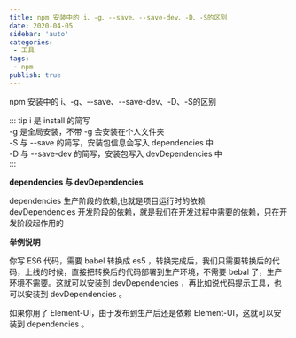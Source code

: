 ```yaml
---
title: npm 安装中的 i、-g、--save、--save-dev、-D、-S的区别
date: 2020-04-05
sidebar: 'auto'
categories:
 - 工具
tags:
 - npm
publish: true
---
```


npm 安装中的 i、-g、--save、--save-dev、-D、-S的区别
<!-- more -->

::: tip
i 是 install 的简写  
-g 是全局安装，不带 -g 会安装在个人文件夹  
-S 与 --save 的简写，安装包信息会写入 dependencies 中  
-D 与 --save-dev 的简写，安装包写入 devDependencies 中  
:::

**dependencies 与 devDependencies**

dependencies 生产阶段的依赖,也就是项目运行时的依赖  
devDependencies 开发阶段的依赖，就是我们在开发过程中需要的依赖，只在开发阶段起作用的

**举例说明**

你写 ES6 代码，需要 babel 转换成 es5 ，转换完成后，我们只需要转换后的代码，上线的时候，直接把转换后的代码部署到生产环境，不需要 bebal 了，生产环境不需要。这就可以安装到 devDependencies ，再比如说代码提示工具，也可以安装到 devDependencies 。

如果你用了 Element-UI，由于发布到生产后还是依赖 Element-UI，这就可以安装到 dependencies 。